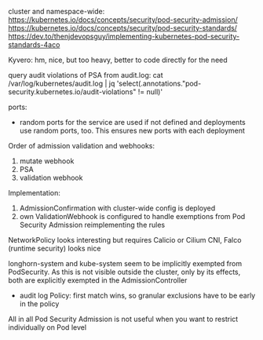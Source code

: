 
cluster and namespace-wide: 
https://kubernetes.io/docs/concepts/security/pod-security-admission/
https://kubernetes.io/docs/concepts/security/pod-security-standards/
https://dev.to/thenjdevopsguy/implementing-kubernetes-pod-security-standards-4aco

Kyvero: hm, nice, but too heavy, better to code directly for the need

query audit violations of PSA from audit.log: cat /var/log/kubernetes/audit.log | jq 'select(.annotations."pod-security.kubernetes.io/audit-violations" != null)'

ports:
- random ports for the service are used if not defined and deployments use random ports, too. This ensures new ports with each deployment 


Order of admission validation and webhooks:
1. mutate webhook
2. PSA
3. validation webhook

Implementation:
1. AdmissionConfirmation with cluster-wide config is deployed
2. own ValidationWebhook is configured to handle exemptions from Pod Security Admission reimplementing the rules

NetworkPolicy looks interesting but requires Calicio or Cilium CNI, Falco (runtime security) looks nice

longhorn-system and kube-system seem to be implicitly exempted from PodSecurity. As this is not visible outside the cluster, only by its effects, both are explicitly exempted in the AdmissionController
- audit log Policy: first match wins, so granular exclusions have to be early in the policy

All in all Pod Security Admission is not useful when you want to restrict individually on Pod level

